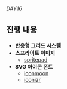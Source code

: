 ###### DAY16

## 진행 내용

- **반응형 그리드 시스템**
- **스프라이트 이미지**
  - [spritepad](http://spritepad.wearekiss.com/)
- **SVG 아이콘 폰트**
  - [iconmoon](https://chrome.google.com/webstore/detail/icomoon/kppingdhhalimbaehfmhldppemnmlcjd)
  - [iconizr](https://iconizr.com/)